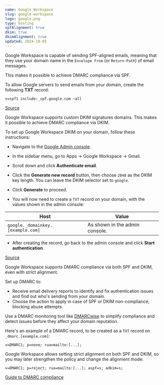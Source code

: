 ```yaml
---
name: Google Workspace
slug: google-workspace
logo: google.png
type: hosting
spfAlignment: true
dkim: true
dkimAlignment: true
updated: 2024-10-05
---
```


<script>
  import DotsBadge from '$lib/mdsvex/dots-badge.svelte';
</script>

<Block title="SPF">

Google Workspace is capable of sending SPF-aligned emails, meaning that they use your domain name in the `Envelope From` (or `Return-Path`) of email messages.

This makes it possible to achieve DMARC compliance via SPF.

To allow Google servers to send emails from your domain, create the following **TXT** record:

```
v=spf1 include:_spf.google.com ~all
```

[Source](https://support.google.com/a/answer/33786)

</Block>

<Block title="DKIM">

Google Workspace supports custom DKIM signatures domains. This makes it possible to achieve DMARC compliance via DKIM.

To set up Google Workspace DKIM on your domain, follow these instructions:

- Navigate to the [Google Admin console](https://admin.google.com).
- In the sidebar menu, go to Apps → Google Workspace → Gmail.
- Scroll down and click **Authenticate email**.
- Click the **Generate new record** button, then choose `2048` as the DKIM key length. You can leave the DKIM selector set to `google`.
- Click **Generate** to proceed.

- You will now need to create a `TXT` record on your domain, with the values shown in the admin console:

| Host                              | Value                          |
| --------------------------------- | ------------------------------ |
| `google._domainkey.[example.com]` | As shown in the admin console. |

- After creating the record, go back to the admin console and click **Start authentication**.

[Source](https://support.google.com/a/answer/174124)

</Block>

<Block title="DMARC">

Google Workspace supports DMARC compliance via both SPF and DKIM, even with strict alignment.

Set up DMARC to:

- Receive email delivery reports to identify and fix authentication issues and find out who's sending from your domain.
- Choose the action to apply in case of SPF or DKIM non-compliance, blocking abuse attempts.

Use a DMARC monitoring tool like [DMARCwise](https://dmarcwise.io) to simplify compliance and detect issues before they affect your domain reputation.

Here's an example of a DMARC record, to be created as a `TXT` record on `_dmarc.[example.com]`:

```
v=DMARC1; p=none; rua=mailto:[...];
```

Google Workspace allows setting strict alignment on both SPF and DKIM, so you may later strengthen the policy and change the alignment mode:

```
v=DMARC1; p=reject; rua=mailto:[...]; aspf=s; adkim=s;
```

[Guide to DMARC compliance](https://dmarcwise.io/docs/guide-to-dmarc-compliance)

</Block>
